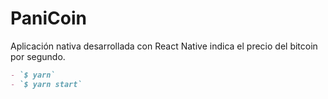# PaniCoin
Aplicación nativa desarrollada con React Native indica el precio del bitcoin por segundo.
```markdown
- `$ yarn`
- `$ yarn start`
```
